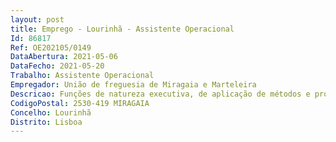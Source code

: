 ```yaml
--- 
layout: post
title: Emprego - Lourinhã - Assistente Operacional
Id: 86817
Ref: OE202105/0149
DataAbertura: 2021-05-06
DataFecho: 2021-05-20
Trabalho: Assistente Operacional
Empregador: União de freguesia de Miragaia e Marteleira
Descricao: Funções de natureza executiva, de aplicação de métodos e processos, com base em diretivas bem definidas e  instruções gerais, de grau médio de complexidade, com a caracterização descrita no mapa de pessoal, nomeadamente  Conduzir máquinas ou veículos ao serviço da União de Freguesias  Zelar pela conservação e limpeza das viaturas  Verificar diariamente os níveis de óleo e água e comunica as ocorrências anormais detetadas nas viaturas  Pode conduzir outras viaturas ligeiras ou pesadas  Ocasionalmente, pode exercer outras funções, procedimentos, tarefas ou atribuições que lhe são cometidas, por despachos ou por determinação superior.
CodigoPostal: 2530-419 MIRAGAIA
Concelho: Lourinhã
Distrito: Lisboa
--- 
```

